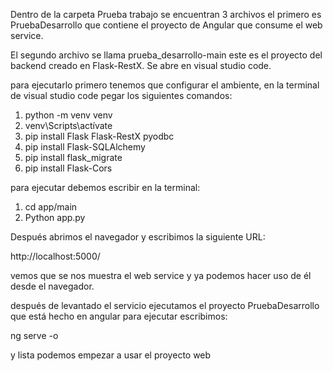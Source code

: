 Dentro de la carpeta Prueba trabajo se encuentran 3 archivos el primero es PruebaDesarrollo que contiene el proyecto de Angular que consume el web service.

El segundo archivo se llama prueba_desarrollo-main este es el proyecto del backend creado en Flask-RestX.
Se abre en visual studio code.

para ejecutarlo primero tenemos que configurar el ambiente, en la terminal de visual studio code pegar los siguientes comandos:

1. python -m venv venv
2. venv\Scripts\actívate
3. pip install Flask Flask-RestX pyodbc 
4. pip install Flask-SQLAlchemy
5. pip install flask_migrate  
6. pip install Flask-Cors

para ejecutar debemos escribir en la terminal:
1. cd app/main
2. Python app.py

Después abrimos el navegador y escribimos la siguiente URL:

http://localhost:5000/

vemos que se nos muestra el web service y ya podemos hacer uso de él desde el navegador.

después de levantado el servicio ejecutamos el proyecto PruebaDesarrollo que está hecho en angular para ejecutar escribimos:

ng serve -o

y lista podemos empezar a usar el proyecto web
